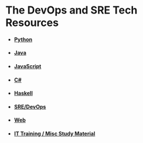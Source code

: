 # The DevOps and SRE Tech Resources

* #### [Python](https://github.com/TheDevlounge/tech-resources/blob/master/python.md)
* #### [Java](https://github.com/TheDevlounge/tech-resources/blob/master/java.md)
* #### [JavaScript](https://github.com/TheDevlounge/tech-resources/blob/master/javascript.md)
* #### [C#](https://github.com/TheDevlounge/tech-resources/blob/master/csharp.md)
* #### [Haskell](https://github.com/TheDevlounge/tech-resources/blob/master/haskell.md)
* #### [SRE/DevOps](https://github.com/TheDevlounge/tech-resources/blob/master/sreanddevops.md)
* #### [Web](https://github.com/TheDevlounge/tech-resources/blob/master/web.md)
* #### [IT Training / Misc Study Material](https://github.com/TheDevlounge/tech-resources/blob/master/study.md)
